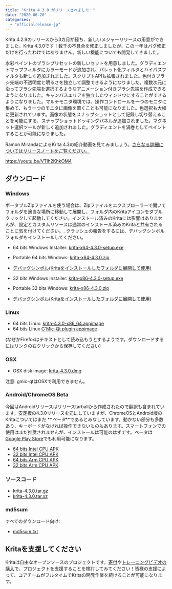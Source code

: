 ```yaml
---
title: "Krita 4.3.0 がリリースされました！"
date: "2020-06-20"
categories: 
  - "officialrelease-jp"
---
```


Krita 4.2.9のリリースから3カ月が経ち、新しいメジャーリリースの用意ができました。Krita 4.3.0です！数千の不具合を修正しましたが、この一年はバグ修正だけを行ったわけではありません。新しい機能についても開発してきました。

水彩ペイントのブラシプリセットの新しいセットを用意しました。グラディエントマップフィルタにカラーモードが追加され、パレット化フィルタとハイパスフィルタも新しく追加されました。スクリプトAPIも拡張されました。色付きブラシ先端の不透明度と明るさを独立して調整できるようになりました。複数次元に沿ってブラシ先端を選択するようなアニメーション付きブラシ先端を作成できるようになりました。キャンバスエリアを独立したウィンドウにすることができるようになりました。マルチモニタ環境では、操作コントロールを一つのモニタに集めて、もう一つのモニタに画像を置くことも可能になりました。色選択も大幅に更新されています。画像の状態をスナップショットとして記録し切り替えることを可能にする、スナップショットドッキングパネルが追加されました。マグネット選択ツールが新しく追加されました。グラディエントを渦巻としてペイントすることが可能になりました。

Ramon MirandaによるKrita 4.3の紹介動画を見てみましょう。[さらなる詳細についてはリリースノートをご覧ください。](https://krita.org/en/krita-4-3-release-notes/)

https://youtu.be/VTlh2KhkOM4

## ダウンロード

### Windows

ポータブルZipファイルを使う場合は、Zipファイルをエクスプローラーで開いてフォルダを適当な場所に移動して展開し、フォルダ内のKritaアイコンをダブルクリックして起動してください。インストール済みのKritaには影響はありませんが、設定とカスタムリソースは通常のインストール済みのKritaと共有されることに気を付けてください。. クラッシュの報告をするには、デバッグシンボルフォルダもインストールしてください。

- 64 bits Windows Installer: [krita-x64-4.3.0-setup.exe](https://download.kde.org/stable/krita/4.3.0/krita-x64-4.3.0-setup.exe)
- Portable 64 bits Windows: [krita-x64-4.3.0.zip](https://download.kde.org/stable/krita/4.3.0/krita-x64-4.3.0.zip)
- [デバッグシンボル(Kritaをインストールしたフォルダに展開して使用)](https://download.kde.org/stable/krita/4.3.0/krita-x64-4.3.0-dbg.zip)

- 32 bits Windows Installer: [krita-x86-4.3.0-setup.exe](https://download.kde.org/stable/krita/4.3.0/krita-x86-4.3.0-setup.exe)
- Portable 32 bits Windows: [krita-x86-4.3.0.zip](https://download.kde.org/stable/krita/4.3.0/krita-x86-4.3.0.zip)
- [デバッグシンボル(Kritaをインストールしたフォルダに展開して使用)](https://download.kde.org/stable/krita/4.3.0/krita-x86-4.3.0-dbg.zip)

### Linux

- 64 bits Linux: [krita-4.3.0-x86\_64.appimage](https://download.kde.org/stable/krita/4.3.0/krita-4.3.0-x86_64.appimage)
- 64 bits Linux [G'Mic-Qt plugin appimage](https://download.kde.org/stable/krita/4.3.0/gmic_krita_qt-x86_64.appimage)

(なぜかFirefoxはテキストとして読み込もうとするようです。ダウンロードするにはリンクの右クリックから保存してください)

### OSX

- OSX disk image: [krita-4.3.0.dmg](https://download.kde.org/stable/krita/4.3.0/krita-4.3.0.dmg)

注意: gmic-qtはOSXで利用できません。

### Android/ChromeOS Beta

今回はAndroidリリースはリリースtarballから作成されたので翻訳も含まれています。安定板の4.3.0リリースを元にしていますが、ChromeOSとAndroid版のKritaについてはまだ **_ベータ_**であるとみなしています。動かない部分も多数あり、キーボードがなければ操作できないものもあります。スマートフォンでの使用はまだ推奨されませんが、インストールは可能のはずです。ベータは[Google Play Store](https://play.google.com/store/apps/details?id=org.krita)でも利用可能になります。

- [64 bits Intel CPU APK](https://download.kde.org/stable/krita/4.3.0/krita-x86_64-release.apk)
- [32 bits Intel CPU APK](https://download.kde.org/stable/krita/4.3.0/krita-x86-release.apk)
- [64 bits Arm CPU APK](https://download.kde.org/stable/krita/4.3.0/krita-arm64-release.apk)
- [32 bits Arm CPU APK](https://download.kde.org/stable/krita/4.3.0/krita-arm32-release.apk)

### ソースコード

- [krita-4.3.0.tar.gz](https://download.kde.org/stable/krita/4.3.0/krita-4.3.0.tar.gz)
- [krita-4.3.0.tar.xz](https://download.kde.org/stable/krita/4.3.0/krita-4.3.0.tar.xz)

### md5sum

すべてのダウンロード向け:

- [md5sum.txt](https://download.kde.org/stable/krita/4.3.0/md5sum.txt)

## Kritaを支援してください

Kritaは自由なオープンソースのプロジェクトです。[寄付](https://krita.org/jp/support-us-jp/donations-jp/)や[トレーニングビデオの購入](https://krita.org/jp/support-us-jp/shop-jp/)で、プロジェクトを支援することを検討してみてください！皆様の支援によって、コアチームがフルタイムでKritaの開発作業を続けることが可能になります。

